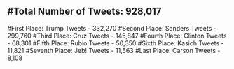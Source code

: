 #Total Number of Tweets: 928,017 
---
#First Place: Trump Tweets - 332,270
#Second Place: Sanders Tweets - 299,760
#Third Place: Cruz Tweets - 145,847
#Fourth Place: Clinton Tweets - 68,301
#Fifth Place: Rubio Tweets - 50,350
#Sixth Place: Kasich Tweets - 11,821
#Seventh Place: Jeb! Tweets - 11,563
#Last Place: Carson Tweets - 8,108
